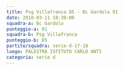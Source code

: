 ```yaml
---
title: Psg Villafranca 85 - Bc Gardolo 91
date: 2018-03-11 18:30:00
squadra-a: Bc Gardolo
punteggio-a: 91
squadra-b: Psg Villafranca
punteggio-b: 85
partite/squadra: serie-d-17-18
luogo: PALESTRA ISTITUTO CARLO ANTI
categoria: serie d
---
```

